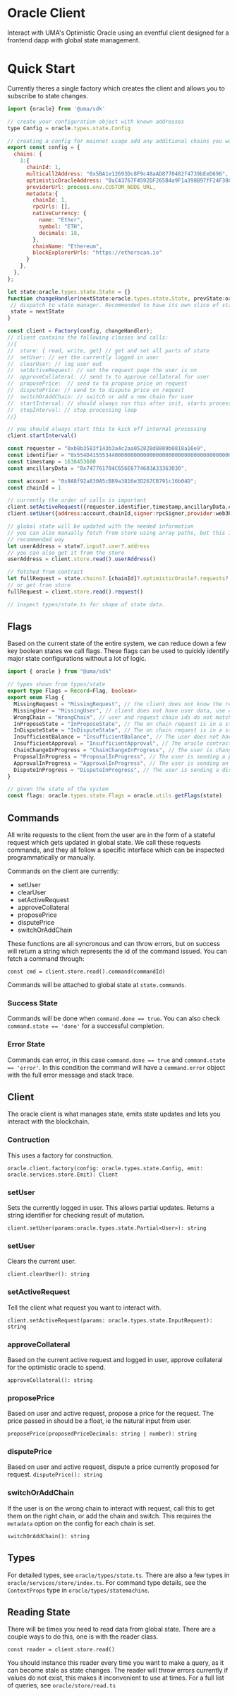 # Oracle Client

Interact with UMA's Optimistic Oracle using an eventful client designed for a frontend dapp with global state management.

# Quick Start

Currently theres a single factory which creates the client and allows you to subscribe to state changes.

```js
import {oracle} from '@uma/sdk'

// create your configuration object with known addresses
type Config = oracle.types.state.Config

// creating a config for mainnet usage add any additional chains you want following the same format
export const config = {
  chains: {
    1:{
      chainId: 1,
      multicall2Address: "0x5BA1e12693Dc8F9c48aAD8770482f4739bEeD696",
      optimisticOracleAddress: "0xC43767F4592DF265B4a9F1a398B97fF24F38C6A6",
      providerUrl: process.env.CUSTOM_NODE_URL,
      metadata:{
        chainId: 1,
        rpcUrls: [],
        nativeCurrency: {
          name: "Ether",
          symbol: "ETH",
          decimals: 18,
        },
        chainName: "Ethereum",
        blockExplorerUrls: "https://etherscan.io"
      }
    },
  },
};

let state:oracle.types.state.State = {}
function changeHandler(nextState:oracle.types.state.State, prevState:oracle.types.state.State){
 // dispatch to state manager. Recommended to have its own slice of state.
 state = nextState
}

const client = Factory(config, changeHandler);
// client contains the following classes and calls:
//{
//  store: { read, write, get} // get and set all parts of state
//  setUser: // set the currently logged in user
//  clearUser: // log user out
//  setActiveRequest: // set the request page the user is on
//  approveCollateral: // send tx to approve collateral for user
//  proposePrice:  // send tx to propose price on request
//  disputePrice: // send tx to dispute price on request
//  switchOrAddChain: // switch or add a new chain for user
//  startInterval: // should always run this after init, starts processing loop
//  stopInterval: // stop processing loop
//}

// you should always start this to kick off internal processing
client.startInterval()

const requester = "0xb8b3583f143b3a4c2aa052828d8809b0818a16e9",
const identifier = "0x554D415553440000000000000000000000000000000000000000000000000000"
const timestamp = 1638453600
const ancillaryData = "0x747761704C656E6774683A33363030",

const account = "0x9A8f92a830A5cB89a3816e3D267CB791c16b04D";
const chainId = 1

// currently the order of calls is important
client.setActiveRequest({requester,identifier,timestamp,ancillaryData,chainId})
client.setUser({address:account,chainId,signer:rpcSigner,provider:web3Provider})

// global state will be updated with the needed information
// you can also manually fetch from store using array paths, but this isnt recommended.
// recommended way
let userAddress = state?.input?.user?.address
// you can also get it from the store
userAddress = client.store.read().userAddress()

// fetched from contract
let fullRequest = state.chains?.[chainId]?.optimisticOracle?.requests?.[requestId]
// or get from store
fullRequest = client.store.read().request()

// inspect types/state.ts for shape of state data.
```

## Flags

Based on the current state of the entire system, we can reduce down a few key boolean states we call flags.
These flags can be used to quickly identify major state configurations without a lot of logic.

```ts
import { oracle } from "@uma/sdk"

// types shown from types/state
export type Flags = Record<Flag, boolean>
export enum Flag {
  MissingRequest = "MissingRequest", // the client does not know the request, use client.setActiveRequest
  MissingUser = "MissingUser", // client does not have user data, use client.setUser
  WrongChain = "WrongChain", // user and request chain ids do not match, switch chains with client.switchOrAddChain
  InProposeState = "InProposeState", // The on chain request is in a state where someone could propose, use client.proposePrice
  InDisputeState = "InDisputeState", // The on chain request is in a stae where someone could dispute, use client.disputePrice
  InsufficientBalance = "InsufficientBalance", // The user does not have enough balance to cover bond collateral for dispute/propose
  InsufficientApproval = "InsufficientApproval", // The oracle contract does not have enough approval to cover bond for dispute/propose, use client.approve
  ChainChangeInProgress = "ChainChangeInProgress", // The user is changing his chain
  ProposalInProgress = "ProposalInProgress", // The user is sending a proposal tx
  ApprovalInProgress = "ApprovalInProgress", // The user is sending an approval tx
  DisputeInProgress = "DisputeInProgress", // The user is sending a dispute tx
}

// given the state of the system
const flags: oracle.types.state.Flags = oracle.utils.getFlags(state)
```

## Commands

All write requests to the client from the user are in the form of a stateful request which gets updated in global state.
We call these requests commands, and they all follow a specific interface which can be inspected programmatically or manually.

Commands on the client are currently:

- setUser
- clearUser
- setActiveRequest
- approveCollateral
- proposePrice
- disputePrice
- switchOrAddChain

These functions are all syncronous and can throw errors, but on success will return a string which represents the id of the command issued.
You can fetch a command through:

`const cmd = client.store.read().command(commandId)`

Commands will be attached to global state at `state.commands`.

### Success State

Commands will be done when `command.done == true`. You can also check `command.state == 'done'` for a successful completion.

### Error State

Commands can error, in this case `command.done == true` and `command.state == 'error'`. In this condition
the command will have a `command.error` object with the full error message and stack trace.

## Client

The oracle client is what manages state, emits state updates and lets you interact with the blockchain.

### Contruction

This uses a factory for construction.

`oracle.client.factory(config: oracle.types.state.Config, emit: oracle.services.store.Emit): Client`

### setUser

Sets the currently logged in user. This allows partial updates. Returns a string identifier for checking result of mutation.

`client.setUser(params:oracle.types.state.Partial<User>): string`

### setUser

Clears the current user.

`client.clearUser(): string `

### setActiveRequest

Tell the client what request you want to interact with.

`client.setActiveRequest(params: oracle.types.state.InputRequest): string`

### approveCollateral

Based on the current active request and logged in user, approve collateral for the optimistic oracle to spend.

`approveCollateral(): string`

### proposePrice

Based on user and active request, propose a price for the request. The price passed in should be a float, ie the natural input from user.

`proposePrice(proposedPriceDecimals: string | number): string`

### disputePrice

Based on user and active request, dispute a price currently proposed for request.
`disputePrice(): string`

### switchOrAddChain

If the user is on the wrong chain to interact with request, call this to get them on the right chain, or add the chain and switch.
This requires the `metadata` option on the config for each chain is set.

`switchOrAddChain(): string`

## Types

For detailed types, see `oracle/types/state.ts`. There are also a few types in `oracle/services/store/index.ts`.
For command type details, see the `ContextProps` type in `oracle/types/statemachine`.

## Reading State

There will be times you need to read data from global state. There are a couple ways to do this, one is with the reader class.

`const reader = client.store.read()`

You should instance this reader every time you want to make a query, as it can become stale as state changes.
The reader will throw errors currently if values do not exist, this makes it inconvenient to use at times.
For a full list of queries, see `oracle/store/read.ts`
